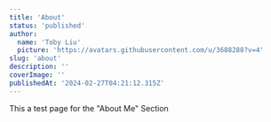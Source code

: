 ```yaml
---
title: 'About'
status: 'published'
author:
  name: 'Toby Liu'
  picture: 'https://avatars.githubusercontent.com/u/3688288?v=4'
slug: 'about'
description: ''
coverImage: ''
publishedAt: '2024-02-27T04:21:12.315Z'
---
```


This a test page for the "About Me" Section